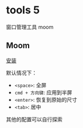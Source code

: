 # tools 5

窗口管理工具 moom

## Moom

[安装](https://manytricks.com/moom)

默认情况下：

- `<space>`: 全屏
- `cmd + 方向键`: 应用到半屏
- `<enter>`: 恢复到原始的尺寸
- `<tab>`: 居中

其他的配置可以自行探索
